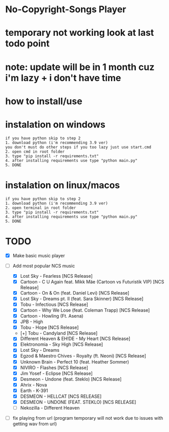 # No-Copyright-Songs Player

# temporary not working look at last todo point
# note: update will be in 1 month cuz i'm lazy + i don't have time
# how to install/use

# instalation on windows
```
if you have python skip to step 2
1. download python (i'm recommending 3.9 ver)
you don't must do other steps if you too lazy just use start.cmd
2. open cmd in root folder
3. type "pip install -r requirements.txt"
4. after installing requirements use type "python main.py"
5. DONE
```
# instalation on linux/macos
```
if you have python skip to step 2
1. download python (i'm recommending 3.9 ver)
2. open terminal in root folder
3. type "pip install -r requirements.txt"
4. after installing requirements use type "python main.py"
5. DONE
```


# TODO

- [x] Make basic music player
- [ ] Add most popular NCS music
    - [x] Lost Sky - Fearless [NCS Release]
    - [x] Cartoon - C U Again feat. Mikk Mäe (Cartoon vs Futuristik VIP) [NCS Release]
    - [x] Cartoon - On & On (feat. Daniel Levi) [NCS Release]
    - [x] Lost Sky - Dreams pt. II (feat. Sara Skinner) [NCS Release]
    - [x] Tobu - Infectious [NCS Release]
    - [x] Cartoon - Why We Lose (feat. Coleman Trapp) [NCS Release]
    - [x] Cartoon - Howling (Ft. Asena) 
    - [x] JPB - High 
    - [x] Tobu - Hope [NCS Release]
    - [+] Tobu - Candyland [NCS Release]
    - [x] Different Heaven & EH!DE - My Heart [NCS Release]
    - [x] Elektronomia - Sky High [NCS Release]
    - [x] Lost Sky - Dreams
    - [x] Egzod & Maestro Chives - Royalty (ft. Neoni) [NCS Release]
    - [x] Unknown Brain - Perfect 10 (feat. Heather Sommer)
    - [x] NIVIRO - Flashes [NCS Release]
    - [x] Jim Yosef - Eclipse [NCS Release]
    - [x] Desmeon - Undone (feat. Steklo) [NCS Release]
    - [x] Ahrix - Nova
    - [x] Earth - K-391
    - [x] DESMEON - HELLCAT [NCS RELEASE]
    - [x] DESMEON - UNDONE (FEAT. STEKLO) [NCS RELEASE]
    - [ ] Nekozilla - Different Heaven
	
- [ ] fix playing from url (program temporary will not work due to issues with getting wav from url)
    

